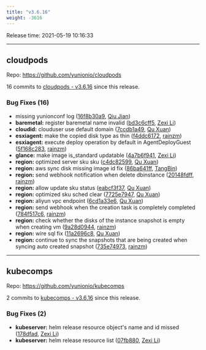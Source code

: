 ```yaml
---
title: "v3.6.16"
weight: -3616
---
```


Release time: 2021-05-19 10:16:33

---
## cloudpods

Repo: https://github.com/yunionio/cloudpods

16 commits to [cloudpods - v3.6.16] since this release.

### Bug Fixes (16)
- missing yunionconf log ([16f8b30a9](https://github.com/yunionio/cloudpods/commit/16f8b30a9b8098f5fcb9de805546c9fbad9230f1), [Qiu Jian](mailto:qiujian@yunionyun.com))
- **baremetal:** register baremetal name invalid ([bd3c6cff5](https://github.com/yunionio/cloudpods/commit/bd3c6cff5f33f6495fd2d9176bd80f5ff95ca42f), [Zexi Li](mailto:zexi.li@qq.com))
- **cloudid:** clouduser use default domain ([7ccdb1a49](https://github.com/yunionio/cloudpods/commit/7ccdb1a49ae78811944a35bc065bd3b0d54d1228), [Qu Xuan](mailto:quxuan@yunionyun.com))
- **esxiagent:** make the copied disk type as thin ([f4ddc6172](https://github.com/yunionio/cloudpods/commit/f4ddc61727cb38eaadbcde1209cba858e2f26986), [rainzm](mailto:mjoycarry@gmail.com))
- **esxiagent:** execute deploy operation by default in AgentDeployGuest ([5f168c283](https://github.com/yunionio/cloudpods/commit/5f168c2831f8a57d308ccc696ff9351c470da1ca), [rainzm](mailto:mjoycarry@gmail.com))
- **glance:** make image is_standard updatable ([4a7b6f941](https://github.com/yunionio/cloudpods/commit/4a7b6f9418242f165d2782f2ecf3246c9b6a6050), [Zexi Li](mailto:zexi.li@qq.com))
- **region:** optimized server sku sku ([c4dc82599](https://github.com/yunionio/cloudpods/commit/c4dc8259908d20066bc080005841cb2a74aa0702), [Qu Xuan](mailto:quxuan@yunionyun.com))
- **region:** aws sync disk missing image id fix ([86ba641ff](https://github.com/yunionio/cloudpods/commit/86ba641ff67e318954e1cde551cf5df850a4f802), [TangBin](mailto:tangbin@yunion.cn))
- **region:** send webhook notification when delete dbinstance ([20148fdff](https://github.com/yunionio/cloudpods/commit/20148fdff8106761b255dd54d457f3b8761824b2), [rainzm](mailto:mjoycarry@gmail.com))
- **region:** allow update sku status ([eabcf3f37](https://github.com/yunionio/cloudpods/commit/eabcf3f370938417a60a0b6c169d20010ff2d6ce), [Qu Xuan](mailto:quxuan@yunionyun.com))
- **region:** optimized sku sched clear ([7725e7947](https://github.com/yunionio/cloudpods/commit/7725e7947ed315a49d55b2d51c52e71edb258713), [Qu Xuan](mailto:quxuan@yunionyun.com))
- **region:** aliyun vpc endpoint ([6cd1a33e6](https://github.com/yunionio/cloudpods/commit/6cd1a33e637fa27e1994fea7c7e69b03679a87fe), [Qu Xuan](mailto:quxuan@yunionyun.com))
- **region:** send webhook when the creation task is completely completed ([784f517c6](https://github.com/yunionio/cloudpods/commit/784f517c6adc42bd65cecdff56dfcfa16454b5f3), [rainzm](mailto:mjoycarry@gmail.com))
- **region:** check whether the disks of the instance snapshot is empty when creating vm ([9a28d0944](https://github.com/yunionio/cloudpods/commit/9a28d0944ac0982c3eb2eadfd1819ab179aa6351), [rainzm](mailto:mjoycarry@gmail.com))
- **region:** wire sql fix ([11a2696c8](https://github.com/yunionio/cloudpods/commit/11a2696c872bc7054655556a202bb153ed961277), [Qu Xuan](mailto:quxuan@yunionyun.com))
- **region:** continue to sync the snapshots that are being created when syncing auto created snapshot ([735e74973](https://github.com/yunionio/cloudpods/commit/735e749733e6ec2d5b15d762a324046af38279d5), [rainzm](mailto:mjoycarry@gmail.com))

[cloudpods - v3.6.16]: https://github.com/yunionio/cloudpods/compare/v3.6.15...v3.6.16
---
## kubecomps

Repo: https://github.com/yunionio/kubecomps

2 commits to [kubecomps - v3.6.16] since this release.

### Bug Fixes (2)
- **kubeserver:** helm release resource object's name and id missed ([178dfad](https://github.com/yunionio/kubecomps/commit/178dfadf02b6f7234cc595ea23b4e00b4fc02c7a), [Zexi Li](mailto:zexi.li@qq.com))
- **kubeserver:** helm release resource list ([07fb880](https://github.com/yunionio/kubecomps/commit/07fb88072d366773c025c66a079e0d505cf5cb55), [Zexi Li](mailto:zexi.li@qq.com))

[kubecomps - v3.6.16]: https://github.com/yunionio/kubecomps/compare/v3.6.15...v3.6.16
